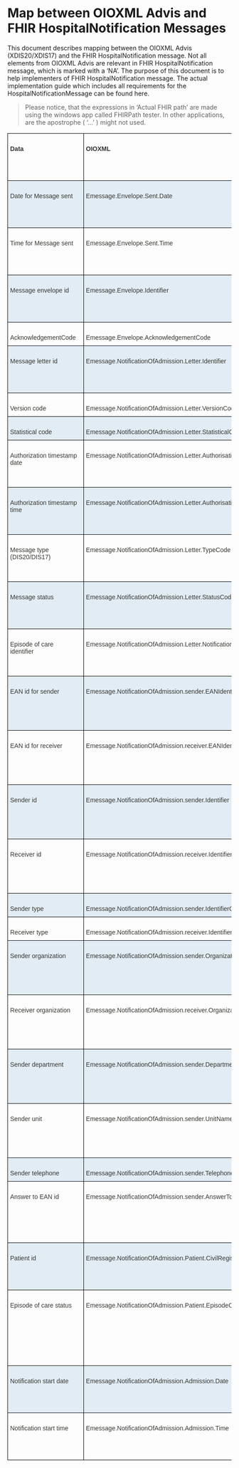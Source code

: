 # Map between OIOXML Advis and FHIR HospitalNotification Messages 

This document describes mapping between the OIOXML Advis (XDIS20/XDIS17) and the FHIR HospitalNotification message. Not all elements from OIOXML Advis are relevant in FHIR HospitalNotification message, which is marked with a ‘NA’. The purpose of this document is to help implementers of FHIR HospitalNotification message. The actual implementation guide which includes all requirements for the HospitalNotificationMessage can be found here. 

> Please notice, that the expressions in ‘Actual FHIR path’ are made using the windows app called FHIRPath tester. In other applications, are the apostrophe ( ‘…’ ) might not used.

<style type="text/css">
.tg  {border-collapse:collapse;border-spacing:0;}
.tg td{border-color:black;border-style:solid;border-width:1px;font-family:Arial, sans-serif;font-size:14px;
  overflow:hidden;padding:10px 5px;word-break:normal;}
.tg th{border-color:black;border-style:solid;border-width:1px;font-family:Arial, sans-serif;font-size:14px;
  font-weight:normal;overflow:hidden;padding:10px 5px;word-break:normal;}
.tg .tg-cxm4{color:#333333;font-weight:bold;text-align:left;vertical-align:top}
.tg .tg-ifwm{background-color:#e2ecf5;text-align:left;vertical-align:top}
.tg .tg-0lax{text-align:left;vertical-align:top}
</style>
<table class="tg">
<thead>
  <tr>
    <th class="tg-cxm4" rowspan="2">   <br>Data   </th>
    <th class="tg-cxm4" rowspan="2">   <br>OIOXML   </th>
    <th class="tg-cxm4">   <br>Pseudo FHIR path   </th>
    <th class="tg-cxm4" rowspan="2">   <br>Must Support   </th>
    <th class="tg-cxm4" rowspan="2">   <br>Comment   </th>
  </tr>
  <tr>
    <th class="tg-cxm4">   <br>Actual FHIR path   </th>
  </tr>
</thead>
<tbody>
  <tr>
    <td class="tg-ifwm" rowspan="2">   <br><span style="color:#373732">Date for Message sent</span>   </td>
    <td class="tg-ifwm" rowspan="2">   <br><span style="color:#373732">Emessage.Envelope.Sent.Date </span>   </td>
    <td class="tg-ifwm">   <br>MedComHospitalNotificationMessage.timestamp   </td>
    <td class="tg-ifwm" rowspan="2">   <br><span style="color:#373732">Yes</span>   </td>
    <td class="tg-ifwm" rowspan="2">   <br><span style="color:#373732">All FHIR timestamps contain   both date and time. This element holds information about when a bundle is   created. The timestamp is equivalent to MedComHospitalNotificationMessage.MedcomMessagingProvenance.   occurredDateTime</span>   </td>
  </tr>
  <tr>
    <td class="tg-ifwm">   <br>Bundle.timestamp   </td>
  </tr>
  <tr>
    <td class="tg-0lax" rowspan="2">&nbsp;&nbsp;&nbsp;<br><span style="color:#373732">Time for Message sent</span>&nbsp;&nbsp;&nbsp;</td>
    <td class="tg-0lax" rowspan="2">&nbsp;&nbsp;&nbsp;<br><span style="color:#373732">Emessage.Envelope.Sent.Time</span>&nbsp;&nbsp;&nbsp;</td>
    <td class="tg-0lax">&nbsp;&nbsp;&nbsp;<br>MedComHospitalNotificationMessage.timestamp&nbsp;&nbsp;&nbsp;</td>
    <td class="tg-0lax" rowspan="2">&nbsp;&nbsp;&nbsp;<br><span style="color:#373732">Yes</span>&nbsp;&nbsp;&nbsp;</td>
    <td class="tg-0lax" rowspan="2">&nbsp;&nbsp;&nbsp;<br><span style="color:#373732">All FHIR timestamps contain&nbsp;&nbsp;&nbsp;both date and time. This element holds information about when a bundle is&nbsp;&nbsp;&nbsp;created. The timestamp is equivalent to MedComHospitalNotificationMessage.MedcomMessagingProvenance.&nbsp;&nbsp;&nbsp;occurredDateTime</span>&nbsp;&nbsp;&nbsp;</td>
  </tr>
  <tr>
    <td class="tg-0lax">&nbsp;&nbsp;&nbsp;<br>Bundle.timestamp&nbsp;&nbsp;&nbsp;</td>
  </tr>
  <tr>
    <td class="tg-ifwm" rowspan="2">   <br><span style="color:#373732">Message envelope id </span>   </td>
    <td class="tg-ifwm" rowspan="2">   <br><span style="color:#373732">Emessage.Envelope.Identifier</span>   </td>
    <td class="tg-ifwm">   <br>MedComHospitalNotificationMessage.id   </td>
    <td class="tg-ifwm" rowspan="2">   <br>Yes   </td>
    <td class="tg-ifwm" rowspan="2">   <br>A unique identifier for a bundle. The <span style="color:#373732">MedComHospitalNotificationMessage</span>.id must be   updated with a new value each time a new message is sent, or a message is   resent.   </td>
  </tr>
  <tr>
    <td class="tg-ifwm">   <br>Bundle.id   </td>
  </tr>
  <tr>
    <td class="tg-0lax">&nbsp;&nbsp;&nbsp;<br><span style="color:#373732">AcknowledgementCode</span>&nbsp;&nbsp;&nbsp;</td>
    <td class="tg-0lax">&nbsp;&nbsp;&nbsp;<br><span style="color:#373732">Emessage.Envelope.AcknowledgementCode</span>&nbsp;&nbsp;&nbsp;</td>
    <td class="tg-0lax">&nbsp;&nbsp;&nbsp;<br><span style="color:#373732">NA</span>&nbsp;&nbsp;&nbsp;</td>
    <td class="tg-0lax">&nbsp;&nbsp;&nbsp;<br> &nbsp;&nbsp;&nbsp;</td>
    <td class="tg-0lax">&nbsp;&nbsp;&nbsp;<br><span style="color:#373732">Not relevant, as all FHIR&nbsp;&nbsp;&nbsp;messages shall be acknowledged.</span>&nbsp;&nbsp;&nbsp;</td>
  </tr>
  <tr>
    <td class="tg-ifwm" rowspan="2">   <br><span style="color:#373732">Message letter id </span>   </td>
    <td class="tg-ifwm" rowspan="2">   <br><span style="color:#373732">Emessage.NotificationOfAdmission.Letter.Identifier</span>   </td>
    <td class="tg-ifwm">   <br>MedComHospitalNotificationMessage.MedComHospitalNotificationMessageHeader.id   </td>
    <td class="tg-ifwm" rowspan="2">   <br>Yes   </td>
    <td class="tg-ifwm" rowspan="2">   <br>A unique identifier for each message. This   identifier should be globally unique.    </td>
  </tr>
  <tr>
    <td class="tg-ifwm">   <br>Bundle.entry.resource.ofType('MessageHeader').id   </td>
  </tr>
  <tr>
    <td class="tg-0lax">&nbsp;&nbsp;&nbsp;<br><span style="color:#373732">Version code</span>&nbsp;&nbsp;&nbsp;</td>
    <td class="tg-0lax">&nbsp;&nbsp;&nbsp;<br><span style="color:#373732">Emessage.NotificationOfAdmission.Letter.VersionCode</span>&nbsp;&nbsp;&nbsp;</td>
    <td class="tg-0lax">&nbsp;&nbsp;&nbsp;<br>NA&nbsp;&nbsp;&nbsp;</td>
    <td class="tg-0lax">&nbsp;&nbsp;&nbsp;<br> &nbsp;&nbsp;&nbsp;</td>
    <td class="tg-0lax">&nbsp;&nbsp;&nbsp;<br>The version of the FHIR profiles is part of&nbsp;&nbsp;&nbsp;the profile’s URL.&nbsp;&nbsp;&nbsp;</td>
  </tr>
  <tr>
    <td class="tg-ifwm">   <br><span style="color:#373732">Statistical code</span>   </td>
    <td class="tg-ifwm">   <br><span style="color:#373732">Emessage.NotificationOfAdmission.Letter.StatisticalCode</span>   </td>
    <td class="tg-ifwm">   <br><span style="color:#373732">NA</span>   </td>
    <td class="tg-ifwm">   <br>    </td>
    <td class="tg-ifwm">   <br>Only VANSEnvelope contains a   statistical code.    </td>
  </tr>
  <tr>
    <td class="tg-0lax" rowspan="2">&nbsp;&nbsp;&nbsp;<br><span style="color:#373732">Authorization timestamp date</span>&nbsp;&nbsp;&nbsp;</td>
    <td class="tg-0lax" rowspan="2">&nbsp;&nbsp;&nbsp;<br><span style="color:#373732">Emessage.NotificationOfAdmission.Letter.Authorisation.Date</span>&nbsp;&nbsp;&nbsp;</td>
    <td class="tg-0lax">&nbsp;&nbsp;&nbsp;<br>MedComHospitalNotificationMessage. medcomHospitalNotificationEncounter.period.start&nbsp;&nbsp;&nbsp;</td>
    <td class="tg-0lax" rowspan="2">&nbsp;&nbsp;&nbsp;<br><span style="color:#373732">Yes</span>&nbsp;&nbsp;&nbsp;</td>
    <td class="tg-0lax" rowspan="2">&nbsp;&nbsp;&nbsp;<br><span style="color:#373732">This timestamp includes a&nbsp;&nbsp;&nbsp;date and time. It represents the date and time for when the encounter starts.</span>&nbsp;&nbsp;&nbsp;</td>
  </tr>
  <tr>
    <td class="tg-0lax">&nbsp;&nbsp;&nbsp;<br>Bundle.entry.resource.ofType('Encounter').period.start&nbsp;&nbsp;&nbsp;</td>
  </tr>
  <tr>
    <td class="tg-ifwm" rowspan="2">   <br><span style="color:#373732">Authorization timestamp time</span>   </td>
    <td class="tg-ifwm" rowspan="2">   <br><span style="color:#373732">Emessage.NotificationOfAdmission.Letter.Authorisation.Time</span>   </td>
    <td class="tg-ifwm">   <br>MedComHospitalNotificationMessage. medcomHospitalNotificationEncounter.period.start   </td>
    <td class="tg-ifwm" rowspan="2">   <br><span style="color:#373732">Yes</span>   </td>
    <td class="tg-ifwm" rowspan="2">   <br><span style="color:#373732">This timestamp includes a   date and time. It represents the date and time for when the encounter starts.   </span>   </td>
  </tr>
  <tr>
    <td class="tg-ifwm">   <br>Bundle.entry.resource.ofType('Encounter').period.start   </td>
  </tr>
  <tr>
    <td class="tg-0lax" rowspan="2">&nbsp;&nbsp;&nbsp;<br><span style="color:#373732">Message type (DIS20/DIS17)</span>&nbsp;&nbsp;&nbsp;</td>
    <td class="tg-0lax" rowspan="2">&nbsp;&nbsp;&nbsp;<br><span style="color:#373732">Emessage.NotificationOfAdmission.Letter.TypeCode</span>&nbsp;&nbsp;&nbsp;</td>
    <td class="tg-0lax">&nbsp;&nbsp;&nbsp;<br>MedComHospitalNotificationMessage.medcomHospitalNotificationMessageHeader.event[x].eventcoding.code&nbsp;&nbsp;&nbsp;</td>
    <td class="tg-0lax" rowspan="2">&nbsp;&nbsp;&nbsp;<br>Yes&nbsp;&nbsp;&nbsp;</td>
    <td class="tg-0lax" rowspan="2">&nbsp;&nbsp;&nbsp;<br>The type of message. For HospitalNotification&nbsp;&nbsp;&nbsp;the code shall be "hospital-notification-message"<span style="color:red"> </span>&nbsp;&nbsp;&nbsp;</td>
  </tr>
  <tr>
    <td class="tg-0lax">&nbsp;&nbsp;&nbsp;<br>Bundle.entry.resource.ofType('MessageHeader').event.code&nbsp;&nbsp;&nbsp;</td>
  </tr>
  <tr>
    <td class="tg-ifwm" rowspan="2">   <br><span style="color:#373732">Message status</span>   </td>
    <td class="tg-ifwm" rowspan="2">   <br><span style="color:#373732">Emessage.NotificationOfAdmission.Letter.StatusCode</span>   </td>
    <td class="tg-ifwm">   <br>MedcomHospitalNotificationMessage.MedcomMessagingProvenance.activity.coding.code   </td>
    <td class="tg-ifwm" rowspan="2">   <br>Yes   </td>
    <td class="tg-ifwm" rowspan="2">   <br>The element that describes   the status of the HospitalNotification eg. admit-inpatient.   </td>
  </tr>
  <tr>
    <td class="tg-ifwm">   <br>Bundle.entry.where(resource.ofType('Provenance').target.reference.replace('MessageHeader/','')   = %resource.entry.resource.ofType('MessageHeader'   ).id).resource.ofType('Provenance').activity.coding.code   </td>
  </tr>
  <tr>
    <td class="tg-0lax" rowspan="2">&nbsp;&nbsp;&nbsp;<br><span style="color:#373732">Episode of care identifier</span>&nbsp;&nbsp;&nbsp;</td>
    <td class="tg-0lax" rowspan="2">&nbsp;&nbsp;&nbsp;<br><span style="color:#373732">Emessage.NotificationOfAdmission.Letter.NotificationIdentifier</span>&nbsp;&nbsp;&nbsp;</td>
    <td class="tg-0lax">&nbsp;&nbsp;&nbsp;<br><span style="color:#373732">MedComHospitalNotificationMessage.MedComHospitalNotificationMessageHeader.MedComHospitalNotificationEncounter.episodeOfCare.identifier.value</span>&nbsp;&nbsp;&nbsp;</td>
    <td class="tg-0lax" rowspan="2">&nbsp;&nbsp;&nbsp;<br><span style="color:#373732">No</span>&nbsp;&nbsp;&nbsp;</td>
    <td class="tg-0lax" rowspan="2">&nbsp;&nbsp;&nbsp;<br><span style="color:#373732">A unique identifier for the&nbsp;&nbsp;&nbsp;episode of care. </span>&nbsp;&nbsp;&nbsp;</td>
  </tr>
  <tr>
    <td class="tg-0lax">&nbsp;&nbsp;&nbsp;<br><span style="color:#373732">Bundle.entry.resource.ofType('Encounter').episodeOfCare.identifier.value</span>&nbsp;&nbsp;&nbsp;</td>
  </tr>
  <tr>
    <td class="tg-ifwm" rowspan="2">   <br><span style="color:#373732">EAN id for sender</span>   </td>
    <td class="tg-ifwm" rowspan="2">   <br><span style="color:#373732">Emessage.NotificationOfAdmission.sender.EANIdentifier</span>   </td>
    <td class="tg-ifwm">   <br><span style="color:#373732">MedComHospitalNotificationMessage.MedComHospitalNotificationMessageHeader.sender.MedComMessagingOrganization.identifier.eanIdentifier</span>   </td>
    <td class="tg-ifwm" rowspan="2">   <br><span style="color:#373732">Yes</span>   </td>
    <td class="tg-ifwm" rowspan="2">   <br><span style="color:#373732">The EAN identifier for a   sending organization. </span>   </td>
  </tr>
  <tr>
    <td class="tg-ifwm">   <br><span style="color:#373732">Bundle.entry.where(resource.ofType('Organization').id.replace('string',   'id') = %resource.entry.resource.ofType('MessageHeader').sender.reference.replace('Organization/','')).resource.ofType('Organization').identifier.where(system   = 'urn:oid:1.3.88').value</span>   </td>
  </tr>
  <tr>
    <td class="tg-0lax" rowspan="2">&nbsp;&nbsp;&nbsp;<br><span style="color:#373732">EAN id for receiver</span>&nbsp;&nbsp;&nbsp;</td>
    <td class="tg-0lax" rowspan="2">&nbsp;&nbsp;&nbsp;<br><span style="color:#373732">Emessage.NotificationOfAdmission.receiver.EANIdentifier</span>&nbsp;&nbsp;&nbsp;</td>
    <td class="tg-0lax">&nbsp;&nbsp;&nbsp;<br><span style="color:#373732">MedComHospitalNotificationMessage.MedComHospitalNotificationMessageHeader.destination.primary.receiver.MedComMessagingOrganization.identifier.eanIdentifier</span>&nbsp;&nbsp;&nbsp;</td>
    <td class="tg-0lax" rowspan="2">&nbsp;&nbsp;&nbsp;<br><span style="color:#373732">Yes</span>&nbsp;&nbsp;&nbsp;</td>
    <td class="tg-0lax" rowspan="2">&nbsp;&nbsp;&nbsp;<br><span style="color:#373732">The EAN identifier for a&nbsp;&nbsp;&nbsp;receiving organization. </span>&nbsp;&nbsp;&nbsp;</td>
  </tr>
  <tr>
    <td class="tg-0lax">&nbsp;&nbsp;&nbsp;<br><span style="color:#373732">Bundle.entry.where(resource.ofType('Organization').id.replace('string',&nbsp;&nbsp;&nbsp;'id') =&nbsp;&nbsp;&nbsp;%resource.entry.resource.ofType('MessageHeader').destination.receiver.reference.replace('Organization/','')).resource.ofType('Organization').identifier.where(system&nbsp;&nbsp;&nbsp;= 'urn:oid:1.3.88').value</span>&nbsp;&nbsp;&nbsp;</td>
  </tr>
  <tr>
    <td class="tg-ifwm" rowspan="2">   <br><span style="color:#373732">Sender id </span>   </td>
    <td class="tg-ifwm" rowspan="2">   <br><span style="color:#373732">Emessage.NotificationOfAdmission.sender.Identifier</span>   </td>
    <td class="tg-ifwm">   <br>MedComHospitalNotificationMessage.MedComHospitalNotificationMessageHeader.sender.MedcomMessagingOrganization.identifier   </td>
    <td class="tg-ifwm" rowspan="2">   <br>Yes   </td>
    <td class="tg-ifwm" rowspan="2">   <br>The identifier that   describes the sender of the HospitalNotification message. Both a SOR- and   EAN-identifier must be sent.    </td>
  </tr>
  <tr>
    <td class="tg-ifwm">   <br>Bundle.entry.where(resource.ofType('Organization').id.replace('string',   'id') =   %resource.entry.resource.ofType('MessageHeader').sender.reference.replace('Organization/','')).resource.ofType('Organization').identifier   </td>
  </tr>
  <tr>
    <td class="tg-0lax" rowspan="2">&nbsp;&nbsp;&nbsp;<br><span style="color:#373732">Receiver id</span>&nbsp;&nbsp;&nbsp;</td>
    <td class="tg-0lax" rowspan="2">&nbsp;&nbsp;&nbsp;<br><span style="color:#373732">Emessage.NotificationOfAdmission.receiver.Identifier</span>&nbsp;&nbsp;&nbsp;</td>
    <td class="tg-0lax">&nbsp;&nbsp;&nbsp;<br>MedComHospitalNotificationMessage.MedComHospitalNotificationMessageHeader.destination.primary.receiver.MedcomMessagingOrganization.identifier&nbsp;&nbsp;&nbsp;</td>
    <td class="tg-0lax" rowspan="2">&nbsp;&nbsp;&nbsp;<br>Yes&nbsp;&nbsp;&nbsp;</td>
    <td class="tg-0lax" rowspan="2">&nbsp;&nbsp;&nbsp;<br>The identifier that&nbsp;&nbsp;&nbsp;describes the receiver of the HospitalNotification message. Both a SOR- and&nbsp;&nbsp;&nbsp;EAN-identifier must be sent.&nbsp;&nbsp;&nbsp;&nbsp;</td>
  </tr>
  <tr>
    <td class="tg-0lax">&nbsp;&nbsp;&nbsp;<br>Bundle.entry.where(resource.ofType('Organization').id.replace('string',&nbsp;&nbsp;&nbsp;'id') = %resource.entry.resource.ofType('MessageHeader').destination.receiver.reference.replace('Organization/','')).resource.ofType('Organization').identifier&nbsp;&nbsp;&nbsp;</td>
  </tr>
  <tr>
    <td class="tg-ifwm">   <br><span style="color:#373732">Sender type</span>   </td>
    <td class="tg-ifwm">   <br><span style="color:#373732">Emessage.NotificationOfAdmission.sender.IdentifierCode</span>   </td>
    <td class="tg-ifwm">   <br><span style="color:#373732">NA</span>   </td>
    <td class="tg-ifwm">   <br>    </td>
    <td class="tg-ifwm">   <br><span style="color:#373732">The type of the organization   is given in the SOR identifier. See sender id.</span>     </td>
  </tr>
  <tr>
    <td class="tg-0lax">&nbsp;&nbsp;&nbsp;<br><span style="color:#373732">Receiver type</span>&nbsp;&nbsp;&nbsp;</td>
    <td class="tg-0lax">&nbsp;&nbsp;&nbsp;<br><span style="color:#373732">Emessage.NotificationOfAdmission.receiver.IdentifierCode</span>&nbsp;&nbsp;&nbsp;</td>
    <td class="tg-0lax">&nbsp;&nbsp;&nbsp;<br><span style="color:#373732">NA</span>&nbsp;&nbsp;&nbsp;</td>
    <td class="tg-0lax">&nbsp;&nbsp;&nbsp;<br> &nbsp;&nbsp;&nbsp;</td>
    <td class="tg-0lax">&nbsp;&nbsp;&nbsp;<br><span style="color:#373732">The type of the organization&nbsp;&nbsp;&nbsp;is given in the SOR identifier. See receiver id.</span> &nbsp;&nbsp;&nbsp;&nbsp;</td>
  </tr>
  <tr>
    <td class="tg-ifwm" rowspan="2">   <br><span style="color:#373732">Sender organization</span>   </td>
    <td class="tg-ifwm" rowspan="2">   <br><span style="color:#373732">Emessage.NotificationOfAdmission.sender.OrganizationName</span>   </td>
    <td class="tg-ifwm">   <br>MedComHospitalNotificationMessage.MedComHospitalNotificationMessageHeader.sender.medcomMessagingOrganization.name   </td>
    <td class="tg-ifwm" rowspan="2">   <br>Yes   </td>
    <td class="tg-ifwm" rowspan="2">   <br>This information is   depending on the SOR identifier and shall only be included, if the   OrganizationName is given in the SOR identifier.     </td>
  </tr>
  <tr>
    <td class="tg-ifwm">   <br>Bundle.entry.where(resource.ofType('Organization').id.replace('string',   'id') =   %resource.entry.resource.ofType('MessageHeader').sender.reference.replace('Organization/','')).resource.ofType('Organization').name   </td>
  </tr>
  <tr>
    <td class="tg-0lax" rowspan="2">&nbsp;&nbsp;&nbsp;<br><span style="color:#373732">Receiver organization</span>&nbsp;&nbsp;&nbsp;</td>
    <td class="tg-0lax" rowspan="2">&nbsp;&nbsp;&nbsp;<br><span style="color:#373732">Emessage.NotificationOfAdmission.receiver.OrganizationName</span>&nbsp;&nbsp;&nbsp;</td>
    <td class="tg-0lax">&nbsp;&nbsp;&nbsp;<br>MedComHospitalNotificationMessage.MedComHospitalNotificationMessageHeader.destination.primary.receiver.medcomMessagingOrganization.name&nbsp;&nbsp;&nbsp;</td>
    <td class="tg-0lax" rowspan="2">&nbsp;&nbsp;&nbsp;<br>Yes&nbsp;&nbsp;&nbsp;</td>
    <td class="tg-0lax" rowspan="2">&nbsp;&nbsp;&nbsp;<br>This information is&nbsp;&nbsp;&nbsp;depending on the SOR identifier and shall only be included, if the&nbsp;&nbsp;&nbsp;OrganizationName is given in the SOR identifier. &nbsp;&nbsp;&nbsp;&nbsp;</td>
  </tr>
  <tr>
    <td class="tg-0lax">&nbsp;&nbsp;&nbsp;<br>Bundle.entry.where(resource.ofType('Organization').id.replace('string',&nbsp;&nbsp;&nbsp;'id') =&nbsp;&nbsp;&nbsp;%resource.entry.resource.ofType('MessageHeader').destination.receiver.reference.replace('Organization/','')).resource.ofType('Organization').name&nbsp;&nbsp;&nbsp;</td>
  </tr>
  <tr>
    <td class="tg-ifwm" rowspan="2">   <br><span style="color:#373732">Sender department</span>   </td>
    <td class="tg-ifwm" rowspan="2">   <br><span style="color:#373732">Emessage.NotificationOfAdmission.sender.DepartmentName</span>   </td>
    <td class="tg-ifwm">   <br>MedComHospitalNotificationMessage.MedComHospitalNotificationMessageHeader.sender.medcomMessagingOrganization.name   </td>
    <td class="tg-ifwm" rowspan="2">   <br>Yes   </td>
    <td class="tg-ifwm" rowspan="2">   <br>This information is   depending on the SOR identifier and shall only be included, if the DepartmentName   is given in the SOR identifier.     </td>
  </tr>
  <tr>
    <td class="tg-ifwm">   <br>Bundle.entry.where(resource.ofType('Organization').id.replace('string',   'id') = %resource.entry.resource.ofType('MessageHeader').sender.reference.replace('Organization/','')).resource.ofType('Organization').name   </td>
  </tr>
  <tr>
    <td class="tg-0lax" rowspan="2">&nbsp;&nbsp;&nbsp;<br><span style="color:#373732">Sender unit </span>&nbsp;&nbsp;&nbsp;</td>
    <td class="tg-0lax" rowspan="2">&nbsp;&nbsp;&nbsp;<br><span style="color:#373732">Emessage.NotificationOfAdmission.sender.UnitName</span>&nbsp;&nbsp;&nbsp;</td>
    <td class="tg-0lax">&nbsp;&nbsp;&nbsp;<br>MedComHospitalNotificationMessage.MedComHospitalNotificationMessageHeader.sender.medcomMessagingOrganization.name&nbsp;&nbsp;&nbsp;</td>
    <td class="tg-0lax" rowspan="2">&nbsp;&nbsp;&nbsp;<br>Yes&nbsp;&nbsp;&nbsp;</td>
    <td class="tg-0lax" rowspan="2">&nbsp;&nbsp;&nbsp;<br>This information is&nbsp;&nbsp;&nbsp;depending on the SOR identifier and shall only be included, if the UnitName&nbsp;&nbsp;&nbsp;is given in the SOR identifier. &nbsp;&nbsp;&nbsp;&nbsp;</td>
  </tr>
  <tr>
    <td class="tg-0lax">&nbsp;&nbsp;&nbsp;<br>Bundle.entry.where(resource.ofType('Organization').id.replace('string',&nbsp;&nbsp;&nbsp;'id') =&nbsp;&nbsp;&nbsp;%resource.entry.resource.ofType('MessageHeader').sender.reference.replace('Organization/','')).resource.ofType('Organization').name&nbsp;&nbsp;&nbsp;</td>
  </tr>
  <tr>
    <td class="tg-ifwm">   <br><span style="color:#373732">Sender telephone</span>   </td>
    <td class="tg-ifwm">   <br><span style="color:#373732">Emessage.NotificationOfAdmission.sender.TelephoneSubscriberIdentifier</span>   </td>
    <td class="tg-ifwm">   <br><span style="color:#373732">NA</span>   </td>
    <td class="tg-ifwm">   <br>    </td>
    <td class="tg-ifwm">   <br>Organization   contactinformation is described by the SOR identifier.    </td>
  </tr>
  <tr>
    <td class="tg-0lax" rowspan="2">&nbsp;&nbsp;&nbsp;<br><span style="color:#373732">Answer to EAN id</span>&nbsp;&nbsp;&nbsp;</td>
    <td class="tg-0lax" rowspan="2">&nbsp;&nbsp;&nbsp;<br><span style="color:#373732">Emessage.NotificationOfAdmission.sender.AnswerTo.EANIdentifier</span>&nbsp;&nbsp;&nbsp;</td>
    <td class="tg-0lax">&nbsp;&nbsp;&nbsp;<br><span style="color:#373732">MedComHospitalNotificationMessage.MedComHospitalNotificationMessageHeader.MedComHospitalNotificationReportOfAdmissionRecipientExtension.MedComMessagingOrganization.identifier:eanIdentifier</span>&nbsp;&nbsp;&nbsp;</td>
    <td class="tg-0lax" rowspan="2">&nbsp;&nbsp;&nbsp;<br><span style="color:#373732">Yes</span>&nbsp;&nbsp;&nbsp;</td>
    <td class="tg-0lax" rowspan="2">&nbsp;&nbsp;&nbsp;<br><span style="color:#373732">Contains EANidentifier for&nbsp;&nbsp;&nbsp;the recipient of the report of admission. </span>&nbsp;&nbsp;&nbsp;</td>
  </tr>
  <tr>
    <td class="tg-0lax">&nbsp;&nbsp;&nbsp;<br><span style="color:#373732">Bundle.entry.where(resource.ofType('Organization').id.replace('string',&nbsp;&nbsp;&nbsp;'id') = %resource.entry.resource.ofType('MessageHeader').extension.where(url&nbsp;&nbsp;&nbsp;=&nbsp;&nbsp;&nbsp;'http://medcomfhir.dk/fhir/core/1.0/StructureDefinition/medcom-messaging-reportOfAdmissionRecipientExtension').value.reference.replace('Organization/','')).resource.ofType('Organization').identifier.where(system&nbsp;&nbsp;&nbsp;= 'urn:oid:1.3.88').value</span>&nbsp;&nbsp;&nbsp;</td>
  </tr>
  <tr>
    <td class="tg-ifwm" rowspan="2">   <br><span style="color:#373732">Patient id</span>   </td>
    <td class="tg-ifwm" rowspan="2">   <br><span style="color:#373732">Emessage.NotificationOfAdmission.Patient.CivilRegistrationNumber</span>   </td>
    <td class="tg-ifwm">   <br><span style="color:#373732">MedComHospitalNotificationMessage.MedComHospitalNotificationMessageHeader.MedComHospitalNotificationEncounter.MedComCorePatient.identifier.cpr</span>   </td>
    <td class="tg-ifwm" rowspan="2">   <br><span style="color:#373732">Yes</span>   </td>
    <td class="tg-ifwm" rowspan="2">   <br><span style="color:#373732">Information about the   patient cpr-identifier.</span>   </td>
  </tr>
  <tr>
    <td class="tg-ifwm">   <br><span style="color:#373732">Bundle.entry.resource.ofType('Patient').identifier.where(system   = 'urn:oid:1.2.208.176.1.2').value</span>   </td>
  </tr>
  <tr>
    <td class="tg-0lax" rowspan="2">&nbsp;&nbsp;&nbsp;<br><span style="color:#373732">Episode of care status</span>&nbsp;&nbsp;&nbsp;</td>
    <td class="tg-0lax" rowspan="2">&nbsp;&nbsp;&nbsp;<br><span style="color:#373732">Emessage.NotificationOfAdmission.Patient.EpisodeOfCareStatusCode</span>&nbsp;&nbsp;&nbsp;</td>
    <td class="tg-0lax">   <br><span style="color:#373732">MedComHospitalNotificationMessage.MedComHospitalNotificationMessageHeader.MedComMessagingProvenance.activity.coding.code</span><br>      <br><span style="color:#373732">MedComHospitalNotificationMessage.MedComHospitalNotificationMessageHeader.MedComHospitalNotificationEncounter.MedComCorePatient.deceased</span>   </td>
    <td class="tg-0lax" rowspan="2">&nbsp;&nbsp;&nbsp;<br>Yes (all)&nbsp;&nbsp;&nbsp;</td>
    <td class="tg-0lax" rowspan="2">&nbsp;&nbsp;&nbsp;<br>The HospitalNotification message episodeofcare&nbsp;&nbsp;&nbsp;status is more complexed than the OIOXML message, please refer to the implementation&nbsp;&nbsp;&nbsp;guide for more information.<span style="color:#0070C0"> </span>&nbsp;&nbsp;&nbsp;</td>
  </tr>
  <tr>
    <td class="tg-0lax">   <br><span style="color:#373732">Bundle.entry.where(resource.ofType('Provenance').target.reference.replace('MessageHeader/','')   = %resource.entry.resource.ofType('MessageHeader'   ).id).resource.ofType('Provenance').activity.coding.code</span><br>   <br><span style="color:#373732">Bundle.entry.resource.ofType('Patient').deceased</span>   </td>
  </tr>
  <tr>
    <td class="tg-ifwm" rowspan="2">   <br><span style="color:#373732">Notification start date</span>   </td>
    <td class="tg-ifwm" rowspan="2">   <br><span style="color:#373732">Emessage.NotificationOfAdmission.Admission.Date</span>   </td>
    <td class="tg-ifwm">   <br><span style="color:#373732">MedComHospitalNotificationMessage.MedComHospitalNotificationMessageHeader.MedComHospitalNotificationEncounter.period.start</span>   </td>
    <td class="tg-ifwm" rowspan="2">   <br><span style="color:#373732">Yes</span>   </td>
    <td class="tg-ifwm" rowspan="2">   <br><span style="color:#373732">The start of the admission.   Date and time are included in the same element.</span>   </td>
  </tr>
  <tr>
    <td class="tg-ifwm">   <br><span style="color:#373732">Bundle.entry.resource.ofType('Encounter').period.start</span>   </td>
  </tr>
  <tr>
    <td class="tg-0lax" rowspan="2">&nbsp;&nbsp;&nbsp;<br><span style="color:#373732">Notification start time</span>&nbsp;&nbsp;&nbsp;</td>
    <td class="tg-0lax" rowspan="2">&nbsp;&nbsp;&nbsp;<br><span style="color:#373732">Emessage.NotificationOfAdmission.Admission.Time</span>&nbsp;&nbsp;&nbsp;</td>
    <td class="tg-0lax">&nbsp;&nbsp;&nbsp;<br><span style="color:#373732">MedComHospitalNotificationMessage.MedComHospitalNotificationMessageHeader.MedComHospitalNotificationEncounter.period.start</span>&nbsp;&nbsp;&nbsp;</td>
    <td class="tg-0lax" rowspan="2">&nbsp;&nbsp;&nbsp;<br><span style="color:#373732">Yes</span>&nbsp;&nbsp;&nbsp;</td>
    <td class="tg-0lax" rowspan="2">&nbsp;&nbsp;&nbsp;<br><span style="color:#373732">The start of the admission.&nbsp;&nbsp;&nbsp;Date and time are included in the same element.</span>&nbsp;&nbsp;&nbsp;</td>
  </tr>
  <tr>
    <td class="tg-0lax">&nbsp;&nbsp;&nbsp;<br><span style="color:#373732">Bundle.entry.resource.ofType('Encounter').period.start</span>&nbsp;&nbsp;&nbsp;</td>
  </tr>
</tbody>
</table>